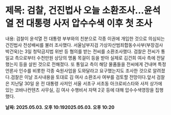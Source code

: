 # **제목: 검찰, 건진법사 오늘 소환조사…윤석열 전 대통령 사저 압수수색 이후 첫 조사**

  내용: 검찰이 윤석열 전 대통령 부부와의 친분으로 각종 이권에 개입한 것으로 의심되는 건진법사 전성배씨를 불러 조사했다. 서울남부지검 가상자산범죄합동수사부(부장검사 박건욱)는 3일 청탁금지법 위반 등 혐의를 받는 전씨를 소환조사했다. 검찰은 전씨가 통일교 측으로부터 수천만원 상당의 명품 목걸이 등을 받아 실제로 김건희 여사 측에 전달했는지 등을 살핀 것으로 전해졌다. 또 통일교 측이 해당 물품들을 전씨에게 건내며 특정 언론사 인수를 비롯한 각종 숙원사업을 도와달라고 요구했는지도 조사한 것으로 알려졌다.검찰은 이날 조사내용을 토대로 김 여사 소환조사 여부를 검토할 전망이다.앞서 검찰은 지난달 30일 윤 전 대통령 사저인 서울 서초구 서초동 아크로비스타와 사저 상가에 있는 코바나컨텐츠 사무실, 김 여사 수행비서 자택 2곳 등에 대해 압수수색영장을 집행했다.

  **날짜: 2025.05.03. 오후 10:192025.05.03. 오후 10:20**